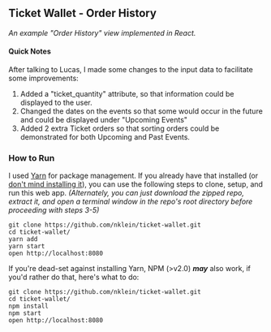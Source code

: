 ## Ticket Wallet - Order History

_An example "Order History" view implemented in React._

#### Quick Notes
After talking to Lucas, I made some changes to the input data to facilitate some improvements:

 1. Added a "ticket_quantity" attribute, so that information could be displayed to the user.
 2. Changed the dates on the events so that some would occur in the future and could be displayed under "Upcoming Events"
 3. Added 2 extra Ticket orders so that sorting orders could be demonstrated for both Upcoming and Past Events.

### How to Run

I used [Yarn](https://yarnpkg.com/) for package management. If you already have that installed (or [don't mind installing it](https://yarnpkg.com/lang/en/docs/install/)), you can use the following steps to clone, setup, and run this web app.
_(Alternately, you can just download the zipped repo, extract it, and open a terminal window in the repo's root directory before proceeding with steps 3-5)_
```
git clone https://github.com/nklein/ticket-wallet.git
cd ticket-wallet/
yarn add
yarn start
open http://localhost:8080
```


If you're dead-set against installing Yarn, NPM (>v2.0) _**may**_ also work, if you'd rather do that, here's what to do:
```
git clone https://github.com/nklein/ticket-wallet.git
cd ticket-wallet/
npm install
npm start
open http://localhost:8080
```
